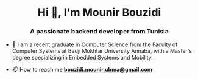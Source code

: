 <h1 align="center">Hi 👋, I'm Mounir Bouzidi</h1>
<h3 align="center">A passionate backend developer from Tunisia</h3>

- 🏫 I am a recent graduate in Computer Science from the Faculty of Computer Systems at Badji Mokhtar University Annaba, with a Master's degree specializing in Embedded Systems and Mobility.

- 📫 How to reach me **bouzidi.mounir.ubma@gmail.com**

